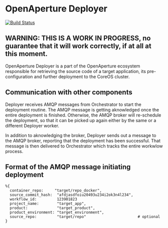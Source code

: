 OpenAperture Deployer
===============

[![Build Status](https://semaphoreci.com/api/v1/projects/9e9fbe62-7219-4d14-b272-d3908da9130b/395713/badge.svg)](https://semaphoreci.com/perceptive/deployer)

## WARNING: THIS IS A WORK IN PROGRESS, no guarantee that it will work correctly, if at all at this moment.

OpenAperture Deployer is a part of the OpenAperture ecosystem responsible for retrieving the
source code of a target application, its pre-configuration and further deployment to
the CoreOS cluster.

## Communication with other components
Deployer receives AMQP messages from Orchestrator to start the deployment routine.
The AMQP message is getting aknowledged once the entire deployment is finished.
Otherwise, the AMQP broker will re-schedule the deployment, so that it can be
picked up again either by the same or a different Deployer worker.

In addition to aknowledging the broker, Deployer sends out a message to the AMQP
broker, reporting that the deployment has been successful. That message is then
delivered to Orchestrator which tracks the entire workwlow process.

## Format of the AMQP message initiating deployment
```
%{
  container_repo:     "target/repo_docker",
  source_commit_hash:  "afdjasdfoiu20493u234i2ok3n4l234",
  workflow_id:         123901823
  project_name:        "target_app",
  product:             "target_product",
  product_environment: "target_environment",
  source_repo:         "target/repo"                       # optional
}
```
